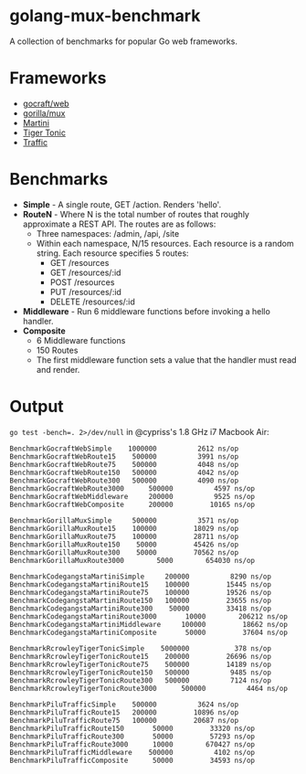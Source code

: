 golang-mux-benchmark
====================

A collection of benchmarks for popular Go web frameworks.

# Frameworks

*  [gocraft/web](https://github.com/gocraft/web)
*  [gorilla/mux](https://github.com/gorilla/mux)
*  [Martini](https://github.com/codegangsta/martini)
*  [Tiger Tonic](https://github.com/rcrowley/go-tigertonic)
*  [Traffic](https://github.com/pilu/traffic)

# Benchmarks

*  **Simple** - A single route, GET /action. Renders 'hello'.
*  **RouteN** - Where N is the total number of routes that roughly approximate a REST API. The routes are as follows:
   *  Three namespaces: /admin, /api, /site
   *  Within each namespace, N/15 resources. Each resource is a random string. Each resource specifies 5 routes:
      *  GET /resources
      *  GET /resources/:id
      *  POST /resources
      *  PUT /resources/:id
      *  DELETE /resources/:id
*  **Middleware** - Run 6 middleware functions before invoking a hello handler.
*  **Composite**
   *  6 Middleware functions
   *  150 Routes
   *  The first middleware function sets a value that the handler must read and render.

# Output

`go test -bench=. 2>/dev/null` in @cypriss's 1.8 GHz i7 Macbook Air:

```
BenchmarkGocraftWebSimple	 1000000	      2612 ns/op
BenchmarkGocraftWebRoute15	  500000	      3991 ns/op
BenchmarkGocraftWebRoute75	  500000	      4048 ns/op
BenchmarkGocraftWebRoute150	  500000	      4042 ns/op
BenchmarkGocraftWebRoute300	  500000	      4090 ns/op
BenchmarkGocraftWebRoute3000	  500000	      4597 ns/op
BenchmarkGocraftWebMiddleware	  200000	      9525 ns/op
BenchmarkGocraftWebComposite	  200000	     10165 ns/op

BenchmarkGorillaMuxSimple	  500000	      3571 ns/op
BenchmarkGorillaMuxRoute15	  100000	     18029 ns/op
BenchmarkGorillaMuxRoute75	  100000	     28711 ns/op
BenchmarkGorillaMuxRoute150	   50000	     45426 ns/op
BenchmarkGorillaMuxRoute300	   50000	     70562 ns/op
BenchmarkGorillaMuxRoute3000	    5000	    654030 ns/op

BenchmarkCodegangstaMartiniSimple	  200000	      8290 ns/op
BenchmarkCodegangstaMartiniRoute15	  100000	     15445 ns/op
BenchmarkCodegangstaMartiniRoute75	  100000	     19526 ns/op
BenchmarkCodegangstaMartiniRoute150	  100000	     23655 ns/op
BenchmarkCodegangstaMartiniRoute300	   50000	     33418 ns/op
BenchmarkCodegangstaMartiniRoute3000	   10000	    206212 ns/op
BenchmarkCodegangstaMartiniMiddleware	  100000	     18662 ns/op
BenchmarkCodegangstaMartiniComposite	   50000	     37604 ns/op

BenchmarkRcrowleyTigerTonicSimple	 5000000	       378 ns/op
BenchmarkRcrowleyTigerTonicRoute15	  200000	     26696 ns/op
BenchmarkRcrowleyTigerTonicRoute75	  500000	     14189 ns/op
BenchmarkRcrowleyTigerTonicRoute150	  500000	      9485 ns/op
BenchmarkRcrowleyTigerTonicRoute300	  500000	      7124 ns/op
BenchmarkRcrowleyTigerTonicRoute3000	  500000	      4464 ns/op

BenchmarkPiluTrafficSimple	  500000	      3624 ns/op
BenchmarkPiluTrafficRoute15	  200000	     10896 ns/op
BenchmarkPiluTrafficRoute75	  100000	     20687 ns/op
BenchmarkPiluTrafficRoute150	   50000	     33320 ns/op
BenchmarkPiluTrafficRoute300	   50000	     57293 ns/op
BenchmarkPiluTrafficRoute3000	   10000	    670427 ns/op
BenchmarkPiluTrafficMiddleware	  500000	      4102 ns/op
BenchmarkPiluTrafficComposite	   50000	     34593 ns/op
```
